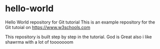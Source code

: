  # hello-world
Hello World repository for Git tutorial
This is an example repository for the Git tutoial on https://www.w3schools.com

This repository is built step by step in the tutorial. 
God is Great
also i like shawrma with a lot of tooooooom
